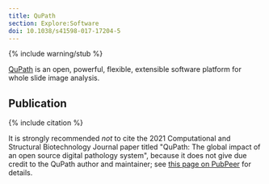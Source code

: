 ```yaml
---
title: QuPath
section: Explore:Software
doi: 10.1038/s41598-017-17204-5
---
```


{% include warning/stub %}

[QuPath](https://qupath.github.io/) is an open, powerful, flexible, extensible software platform for whole slide image analysis.

## Publication

{% include citation %}

It is strongly recommended _not_ to cite the 2021 Computational and Structural Biotechnology Journal paper titled "QuPath: The global impact of an open source digital pathology system", because it does not give due credit to the QuPath author and maintainer; see [this page on PubPeer](https://pubpeer.com/publications/532BD62583D878B13BED8ABAD0A0B4) for details.
